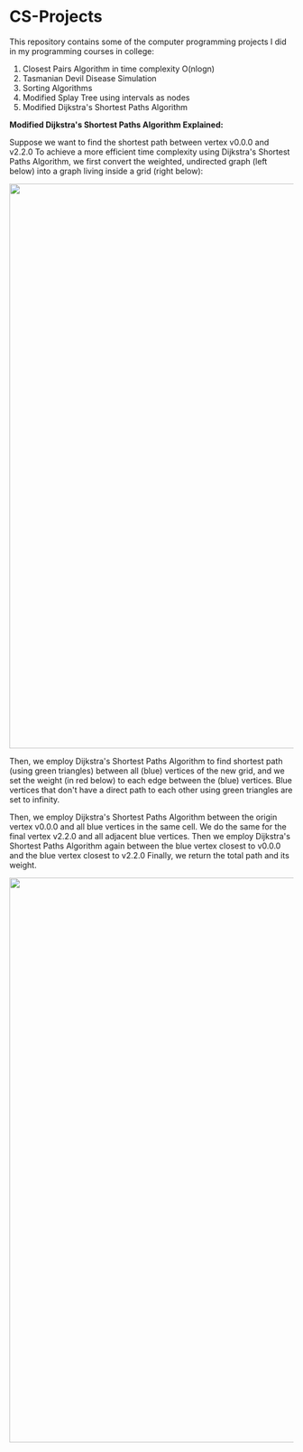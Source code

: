 # CS-Projects
This repository contains some of the computer programming projects I did in my programming courses in college:

1) Closest Pairs Algorithm in time complexity O(nlogn)
2) Tasmanian Devil Disease Simulation
3) Sorting Algorithms
4) Modified Splay Tree using intervals as nodes
5) Modified Dijkstra's Shortest Paths Algorithm

**Modified Dijkstra's Shortest Paths Algorithm Explained:**

Suppose we want to find the shortest path between vertex v0.0.0 and v2.2.0
To achieve a more efficient time complexity using Dijkstra's Shortest Paths Algorithm, we first convert the weighted, undirected graph (left below) into a graph living inside a grid (right below):

<img src="https://github.com/reynaldop96/PICTURES/blob/master/pic6.png" width="1000">

Then, we employ Dijkstra's Shortest Paths Algorithm to find shortest path (using green triangles) between all (blue) vertices of the new grid, and we set the weight (in red below) to each edge between the (blue) vertices.  Blue vertices that don't have a direct path to each other using green triangles are set to infinity. 

Then, we employ Dijkstra's Shortest Paths Algorithm between the origin vertex v0.0.0 and all blue vertices in the same cell. We do the same for the final vertex v2.2.0 and all adjacent blue vertices. Then we employ Dijkstra's Shortest Paths Algorithm again between the blue vertex closest to v0.0.0 and the blue vertex closest to v2.2.0
Finally, we return the total path and its weight. 

<img src="https://github.com/reynaldop96/PICTURES/blob/master/pic7.png" width="1000">
